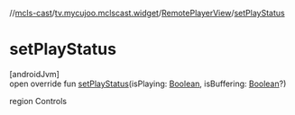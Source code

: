 //[mcls-cast](../../../index.md)/[tv.mycujoo.mclscast.widget](../index.md)/[RemotePlayerView](index.md)/[setPlayStatus](set-play-status.md)

# setPlayStatus

[androidJvm]\
open override fun [setPlayStatus](set-play-status.md)(isPlaying: [Boolean](https://kotlinlang.org/api/latest/jvm/stdlib/kotlin/-boolean/index.html), isBuffering: [Boolean](https://kotlinlang.org/api/latest/jvm/stdlib/kotlin/-boolean/index.html)?)

region Controls
